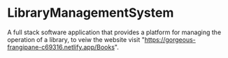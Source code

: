 # LibraryManagementSystem
A full stack software application that provides a platform for managing the operation of a library, to veiw the website visit "https://gorgeous-frangipane-c69316.netlify.app/Books".
